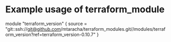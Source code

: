 # Example usage of terraform_module

module "terraform_version" {
  source = "git::ssh://git@github.com/mtaracha/terraform_modules.git//modules/terraform_version?ref=terraform_version-0.10.7"
}
